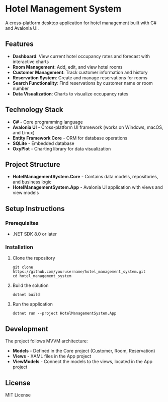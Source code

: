 # Hotel Management System

A cross-platform desktop application for hotel management built with C# and Avalonia UI.

## Features

- **Dashboard**: View current hotel occupancy rates and forecast with interactive charts
- **Room Management**: Add, edit, and view hotel rooms
- **Customer Management**: Track customer information and history
- **Reservation System**: Create and manage reservations for rooms
- **Search Functionality**: Find reservations by customer name or room number
- **Data Visualization**: Charts to visualize occupancy rates

## Technology Stack

- **C#** - Core programming language
- **Avalonia UI** - Cross-platform UI framework (works on Windows, macOS, and Linux)
- **Entity Framework Core** - ORM for database operations
- **SQLite** - Embedded database
- **OxyPlot** - Charting library for data visualization

## Project Structure

- **HotelManagementSystem.Core** - Contains data models, repositories, and business logic
- **HotelManagementSystem.App** - Avalonia UI application with views and view models

## Setup Instructions

### Prerequisites

- .NET SDK 8.0 or later

### Installation

1. Clone the repository
   ```
   git clone https://github.com/yourusername/hotel_management_system.git
   cd hotel_management_system
   ```

2. Build the solution
   ```
   dotnet build
   ```

3. Run the application
   ```
   dotnet run --project HotelManagementSystem.App
   ```

## Development

The project follows MVVM architecture:
- **Models** - Defined in the Core project (Customer, Room, Reservation)
- **Views** - XAML files in the App project
- **ViewModels** - Connect the models to the views, located in the App project

## License

MIT License